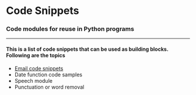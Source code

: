 # Code Snippets
### Code modules for reuse in Python programs
---
#### This is a list of code snippets that can be used as building blocks. Following are the topics
* [Email code snippets](https://github.com/abhijit673/CodeSnippets/tree/master/Email)
* Date function code samples
* Speech module
* Punctuation or word removal
